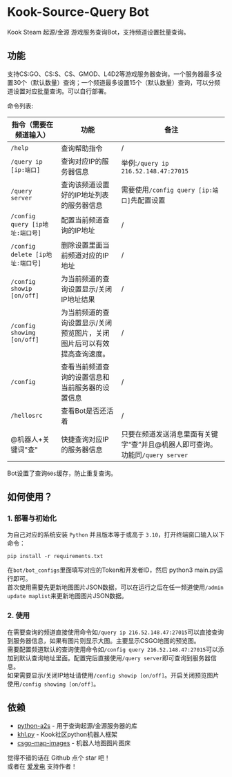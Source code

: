 # Kook-Source-Query Bot

Kook Steam 起源/金源 游戏服务查询Bot，支持频道设置批量查询。  

## 功能

支持CS:GO、CS:S、CS、GMOD、L4D2等游戏服务器查询。一个服务器最多设置30个（默认数量）查询；一个频道最多设置15个（默认数量）查询，可以分频道设置对应批量查询。可以自行部署。  

命令列表:  

| 指令（需要在频道输入）                 | 功能                                   | 备注                                              |
|-----------------------------|--------------------------------------|-------------------------------------------------|
| `/help`                     | 查询帮助指令                               | /                                               |
| `/query ip [ip:端口]`         | 查询对应IP的服务器信息                         | 举例:`/query ip 216.52.148.47:27015`              |
| `/query server`             | 查询该频道设置好的IP地址列表的服务器信息                | 需要使用`/config query [ip:端口]`先配置设置                |
| `/config query [ip地址:端口号]`  | 配置当前频道查询的IP地址                        | /                                               |
| `/config delete [ip地址:端口号]` | 删除设置里面当前频道对应的IP地址                    | /                                               |
| `/config showip [on/off]`   | 为当前频道的查询设置显示/关闭IP地址结果                | /                                               |
| `/config showimg [on/off]`  | 为当前频道的查询设置显示/关闭预览图片，关闭图片后可以有效提高查询速度。 | /                                               |
| `/config`                   | 查看当前频道查询的设置信息和当前服务器的设置信息             | /                                               |
| `/hellosrc`                 | 查看Bot是否还活着                           | /                                               |
| @机器人+关键词"查"                 | 快捷查询对应IP的服务器信息                       | 只要在频道发送消息里面有关键字“查”并且@机器人即可查询。功能同`/query server` |

Bot设置了查询`60s`缓存，防止重复查询。  

## 如何使用？

### 1. 部署与初始化

为自己对应的系统安装 `Python` 并且版本等于或高于 `3.10`，打开终端窗口输入以下命令：  
~~~
pip install -r requirements.txt
~~~
在`bot/bot_configs`里面填写对应的Token和开发者ID，然后 python3 main.py运行即可。  
首次使用需要先更新地图图片JSON数据，可以在运行之后在任一频道使用`/admin update maplist`来更新地图图片JSON数据。  

### 2. 使用

在需要查询的频道直接使用命令如`/query ip 216.52.148.47:27015`可以直接查询到服务器信息，如果有图片则显示大图。主要显示CSGO地图的预览图。  
需要配置频道默认的查询使用命令如`/config query 216.52.148.47:27015`可以添加到默认查询地址里面。配置完后直接使用`/query server`即可查询到服务器信息。  
如果需要显示/关闭IP地址请使用`/config showip [on/off]`。开启关闭预览图片使用`/config showimg [on/off]`。  

## 依赖

* [python-a2s](https://github.com/Yepoleb/python-a2s) - 用于查询起源/金源服务器的库  
* [khl.py](https://github.com/TWT233/khl.py) - Kook社区python机器人框架  
* [csgo-map-images](https://github.com/NewPage-Community/csgo-map-images) - 机器人地图图片图床  

觉得不错的话在 Github 点个 star 吧！  
或者在 [爱发电](https://afdian.net/a/NyaaaDoge) 支持作者！  
